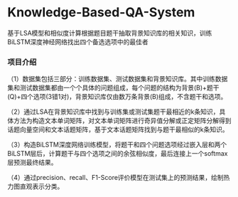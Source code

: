 # Knowledge-Based-QA-System
基于LSA模型和相似度计算根据题目题干抽取背景知识库的相关知识，训练BiLSTM深度神经网络找出四个备选选项中的最佳者

### 项目介绍
（1）数据集包括三部分：训练数据集、测试数据集和背景知识库。其中训练数据集和测试数据集都由一个个具体的问题组成，每个问题的结构为背景(B)+题干(Q)+四个选项(3错1对)，背景知识库仅由数万条背景(B)组成，不含题干和选项。

（2）通过LSA在背景知识库中找到与训练集或测试集题干最相近的k条知识，具体方法为构造文本单词矩阵，对文本单词矩阵进行奇异值分解或正定矩阵分解得到话题向量空间和文本话题矩阵，基于文本话题矩阵找到与题干最相似的k条知识。

（3）构造BiLSTM深度网络训练模型，将题干和四个问题选项经过嵌入层和两个BiLSTM层后，计算题干与四个选项之间的余弦相似度，最后连接上一个softmax层预测最终结果。

（4）通过precision、recall、F1-Score评价模型在测试集上的预测结果，绘制热力图直观表示分类。
